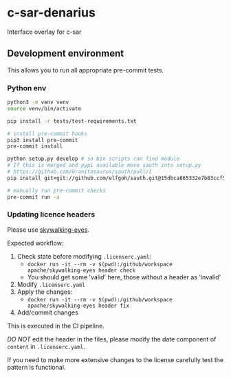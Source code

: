 # c-sar-denarius

Interface overlay for c-sar

## Development environment

This allows you to run all appropriate pre-commit tests.

### Python env

```bash
python3 -m venv venv
source venv/bin/activate

pip install -r tests/test-requirements.txt

# install pre-commit hooks
pip3 install pre-commit
pre-commit install

python setup.py develop # so bin scripts can find module
# If this is merged and pypi available move sauth into setup.py
# https://github.com/Granitosaurus/sauth/pull/1
pip install git+git://github.com/elfgoh/sauth.git@15dbca865332e7b83ccf5d9d227d0321a88132ca

# manually run pre-commit checks
pre-commit run -a
```

### Updating licence headers

Please use [skywalking-eyes](https://github.com/apache/skywalking-eyes).

Expected workflow:

1. Check state before modifying `.licenserc.yaml`:
   - `docker run -it --rm -v $(pwd):/github/workspace apache/skywalking-eyes header check`
   - You should get some 'valid' here, those without a header as 'invalid'
1. Modify `.licenserc.yaml`
1. Apply the changes:
   - `docker run -it --rm -v $(pwd):/github/workspace apache/skywalking-eyes header fix`
1. Add/commit changes

This is executed in the CI pipeline.

*DO NOT* edit the header in the files, please modify the date component of `content` in `.licenserc.yaml`.

If you need to make more extensive changes to the license carefully test the pattern is functional.

